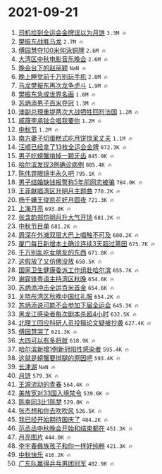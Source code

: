 # 2021-09-21

1. [司机捡到全运会金牌误以为月饼](https://s.weibo.com/weibo?q=%23%E5%8F%B8%E6%9C%BA%E6%8D%A1%E5%88%B0%E5%85%A8%E8%BF%90%E4%BC%9A%E9%87%91%E7%89%8C%E8%AF%AF%E4%BB%A5%E4%B8%BA%E6%9C%88%E9%A5%BC%23&Refer=top) `3.3M 🔥`
1. [樊振东战胜马龙](https://s.weibo.com/weibo?q=%E6%A8%8A%E6%8C%AF%E4%B8%9C%E6%88%98%E8%83%9C%E9%A9%AC%E9%BE%99&Refer=top) `2.7M 🔥`
1. [傅园慧夺100米仰泳铜牌](https://s.weibo.com/weibo?q=%23%E5%82%85%E5%9B%AD%E6%85%A7%E5%A4%BA100%E7%B1%B3%E4%BB%B0%E6%B3%B3%E9%93%9C%E7%89%8C%23&Refer=top) `2.6M 🔥`
1. [大湾区中秋电影音乐晚会](https://s.weibo.com/weibo?q=%23%E5%A4%A7%E6%B9%BE%E5%8C%BA%E4%B8%AD%E7%A7%8B%E7%94%B5%E5%BD%B1%E9%9F%B3%E4%B9%90%E6%99%9A%E4%BC%9A%23&Refer=top) `2.6M 🔥`
1. [晚会台下的赵丽颖](https://s.weibo.com/weibo?q=%23%E6%99%9A%E4%BC%9A%E5%8F%B0%E4%B8%8B%E7%9A%84%E8%B5%B5%E4%B8%BD%E9%A2%96%23&Refer=top) `NaN 🔥`
1. [晚上睡觉前千万别玩手机](https://s.weibo.com/weibo?q=%23%E6%99%9A%E4%B8%8A%E7%9D%A1%E8%A7%89%E5%89%8D%E5%8D%83%E4%B8%87%E5%88%AB%E7%8E%A9%E6%89%8B%E6%9C%BA%23&Refer=top) `2.0M 🔥`
1. [马龙樊振东再次龙争虎斗](https://s.weibo.com/weibo?q=%23%E9%A9%AC%E9%BE%99%E6%A8%8A%E6%8C%AF%E4%B8%9C%E5%86%8D%E6%AC%A1%E9%BE%99%E4%BA%89%E8%99%8E%E6%96%97%23&Refer=top) `1.9M 🔥`
1. [樊振东急成世界名画](https://s.weibo.com/weibo?q=%23%E6%A8%8A%E6%8C%AF%E4%B8%9C%E6%80%A5%E6%88%90%E4%B8%96%E7%95%8C%E5%90%8D%E7%94%BB%23&Refer=top) `1.6M 🔥`
1. [苏炳添男子百米夺冠](https://s.weibo.com/weibo?q=%23%E8%8B%8F%E7%82%B3%E6%B7%BB%E7%94%B7%E5%AD%90%E7%99%BE%E7%B1%B3%E5%A4%BA%E5%86%A0%23&Refer=top) `1.3M 🔥`
1. [澳副总理重提两次大战牺牲回怼法国](https://s.weibo.com/weibo?q=%23%E6%BE%B3%E5%89%AF%E6%80%BB%E7%90%86%E9%87%8D%E6%8F%90%E4%B8%A4%E6%AC%A1%E5%A4%A7%E6%88%98%E7%89%BA%E7%89%B2%E5%9B%9E%E6%80%BC%E6%B3%95%E5%9B%BD%23&Refer=top) `1.2M 🔥`
1. [戚薇李承铉合唱我要你](https://s.weibo.com/weibo?q=%23%E6%88%9A%E8%96%87%E6%9D%8E%E6%89%BF%E9%93%89%E5%90%88%E5%94%B1%E6%88%91%E8%A6%81%E4%BD%A0%23&Refer=top) `1.2M 🔥`
1. [中秋节](https://s.weibo.com/weibo?q=%E4%B8%AD%E7%A7%8B%E8%8A%82&Refer=top) `1.2M 🔥`
1. [南方妻子切蛋糕式吃月饼惊呆丈夫](https://s.weibo.com/weibo?q=%23%E5%8D%97%E6%96%B9%E5%A6%BB%E5%AD%90%E5%88%87%E8%9B%8B%E7%B3%95%E5%BC%8F%E5%90%83%E6%9C%88%E9%A5%BC%E6%83%8A%E5%91%86%E4%B8%88%E5%A4%AB%23&Refer=top) `1.1M 🔥`
1. [汪顺已经拿了13枚全运会金牌](https://s.weibo.com/weibo?q=%23%E6%B1%AA%E9%A1%BA%E5%B7%B2%E7%BB%8F%E6%8B%BF%E4%BA%8613%E6%9E%9A%E5%85%A8%E8%BF%90%E4%BC%9A%E9%87%91%E7%89%8C%23&Refer=top) `872.3K 🔥`
1. [男子吃螃蟹啃掉一颗牙齿](https://s.weibo.com/weibo?q=%23%E7%94%B7%E5%AD%90%E5%90%83%E8%9E%83%E8%9F%B9%E5%95%83%E6%8E%89%E4%B8%80%E9%A2%97%E7%89%99%E9%BD%BF%23&Refer=top) `845.9K 🔥`
1. [哈尔滨发现3例确诊病例](https://s.weibo.com/weibo?q=%23%E5%93%88%E5%B0%94%E6%BB%A8%E5%8F%91%E7%8E%B03%E4%BE%8B%E7%A1%AE%E8%AF%8A%E7%97%85%E4%BE%8B%23&Refer=top) `805.4K 🔥`
1. [陈伟霆眼镜半永久吧](https://s.weibo.com/weibo?q=%23%E9%99%88%E4%BC%9F%E9%9C%86%E7%9C%BC%E9%95%9C%E5%8D%8A%E6%B0%B8%E4%B9%85%E5%90%A7%23&Refer=top) `795.1K 🔥`
1. [男子结婚缺钱报警称5年前网恋被骗](https://s.weibo.com/weibo?q=%23%E7%94%B7%E5%AD%90%E7%BB%93%E5%A9%9A%E7%BC%BA%E9%92%B1%E6%8A%A5%E8%AD%A6%E7%A7%B05%E5%B9%B4%E5%89%8D%E7%BD%91%E6%81%8B%E8%A2%AB%E9%AA%97%23&Refer=top) `784.0K 🔥`
1. [王菲献唱湾区升明月主题曲](https://s.weibo.com/weibo?q=%23%E7%8E%8B%E8%8F%B2%E7%8C%AE%E5%94%B1%E6%B9%BE%E5%8C%BA%E5%8D%87%E6%98%8E%E6%9C%88%E4%B8%BB%E9%A2%98%E6%9B%B2%23&Refer=top) `770.2K 🔥`
1. [杨千嬅王俊凯花好月圆夜](https://s.weibo.com/weibo?q=%23%E6%9D%A8%E5%8D%83%E5%AC%85%E7%8E%8B%E4%BF%8A%E5%87%AF%E8%8A%B1%E5%A5%BD%E6%9C%88%E5%9C%86%E5%A4%9C%23&Refer=top) `721.3K 🔥`
1. [上海月亮](https://s.weibo.com/weibo?q=%E4%B8%8A%E6%B5%B7%E6%9C%88%E4%BA%AE&Refer=top) `693.0K 🔥`
1. [张含韵郑恺明月升大气开场](https://s.weibo.com/weibo?q=%23%E5%BC%A0%E5%90%AB%E9%9F%B5%E9%83%91%E6%81%BA%E6%98%8E%E6%9C%88%E5%8D%87%E5%A4%A7%E6%B0%94%E5%BC%80%E5%9C%BA%23&Refer=top) `681.2K 🔥`
1. [中秋节目单](https://s.weibo.com/weibo?q=%E4%B8%AD%E7%A7%8B%E8%8A%82%E7%9B%AE%E5%8D%95&Refer=top) `681.2K 🔥`
1. [周深在外滩双层大巴上唱触不可及](https://s.weibo.com/weibo?q=%23%E5%91%A8%E6%B7%B1%E5%9C%A8%E5%A4%96%E6%BB%A9%E5%8F%8C%E5%B1%82%E5%A4%A7%E5%B7%B4%E4%B8%8A%E5%94%B1%E8%A7%A6%E4%B8%8D%E5%8F%AF%E5%8F%8A%23&Refer=top) `680.2K 🔥`
1. [厦门每日新增本土确诊连续3天超过莆田](https://s.weibo.com/weibo?q=%23%E5%8E%A6%E9%97%A8%E6%AF%8F%E6%97%A5%E6%96%B0%E5%A2%9E%E6%9C%AC%E5%9C%9F%E7%A1%AE%E8%AF%8A%E8%BF%9E%E7%BB%AD3%E5%A4%A9%E8%B6%85%E8%BF%87%E8%8E%86%E7%94%B0%23&Refer=top) `675.7K 🔥`
1. [千万别乱吃女朋友的东西](https://s.weibo.com/weibo?q=%23%E5%8D%83%E4%B8%87%E5%88%AB%E4%B9%B1%E5%90%83%E5%A5%B3%E6%9C%8B%E5%8F%8B%E7%9A%84%E4%B8%9C%E8%A5%BF%23&Refer=top) `671.8K 🔥`
1. [这假放了又仿佛没放](https://s.weibo.com/weibo?q=%23%E8%BF%99%E5%81%87%E6%94%BE%E4%BA%86%E5%8F%88%E4%BB%BF%E4%BD%9B%E6%B2%A1%E6%94%BE%23&Refer=top) `658.5K 🔥`
1. [国家卫生健康委派工作组赴哈尔滨](https://s.weibo.com/weibo?q=%23%E5%9B%BD%E5%AE%B6%E5%8D%AB%E7%94%9F%E5%81%A5%E5%BA%B7%E5%A7%94%E6%B4%BE%E5%B7%A5%E4%BD%9C%E7%BB%84%E8%B5%B4%E5%93%88%E5%B0%94%E6%BB%A8%23&Refer=top) `655.7K 🔥`
1. [谢霆锋粤语主持湾区秋晚](https://s.weibo.com/weibo?q=%23%E8%B0%A2%E9%9C%86%E9%94%8B%E7%B2%A4%E8%AF%AD%E4%B8%BB%E6%8C%81%E6%B9%BE%E5%8C%BA%E7%A7%8B%E6%99%9A%23&Refer=top) `654.6K 🔥`
1. [苏炳添冲击全运百米首金](https://s.weibo.com/weibo?q=%23%E8%8B%8F%E7%82%B3%E6%B7%BB%E5%86%B2%E5%87%BB%E5%85%A8%E8%BF%90%E7%99%BE%E7%B1%B3%E9%A6%96%E9%87%91%23&Refer=top) `654.6K 🔥`
1. [关晓彤湾区秋晚中国红礼服](https://s.weibo.com/weibo?q=%23%E5%85%B3%E6%99%93%E5%BD%A4%E6%B9%BE%E5%8C%BA%E7%A7%8B%E6%99%9A%E4%B8%AD%E5%9B%BD%E7%BA%A2%E7%A4%BC%E6%9C%8D%23&Refer=top) `654.2K 🔥`
1. [苏炳添说可能不会参加下届全运会](https://s.weibo.com/weibo?q=%23%E8%8B%8F%E7%82%B3%E6%B7%BB%E8%AF%B4%E5%8F%AF%E8%83%BD%E4%B8%8D%E4%BC%9A%E5%8F%82%E5%8A%A0%E4%B8%8B%E5%B1%8A%E5%85%A8%E8%BF%90%E4%BC%9A%23&Refer=top) `645.3K 🔥`
1. [黑龙江感染者每次剧本杀超4小时](https://s.weibo.com/weibo?q=%23%E9%BB%91%E9%BE%99%E6%B1%9F%E6%84%9F%E6%9F%93%E8%80%85%E6%AF%8F%E6%AC%A1%E5%89%A7%E6%9C%AC%E6%9D%80%E8%B6%854%E5%B0%8F%E6%97%B6%23&Refer=top) `632.5K 🔥`
1. [北理工回应科研人员投稿论文疑被抄袭](https://s.weibo.com/weibo?q=%23%E5%8C%97%E7%90%86%E5%B7%A5%E5%9B%9E%E5%BA%94%E7%A7%91%E7%A0%94%E4%BA%BA%E5%91%98%E6%8A%95%E7%A8%BF%E8%AE%BA%E6%96%87%E7%96%91%E8%A2%AB%E6%8A%84%E8%A2%AD%23&Refer=top) `627.4K 🔥`
1. [傅园慧哭了](https://s.weibo.com/weibo?q=%E5%82%85%E5%9B%AD%E6%85%A7%E5%93%AD%E4%BA%86&Refer=top) `621.3K 🔥`
1. [大四可以有多将就](https://s.weibo.com/weibo?q=%23%E5%A4%A7%E5%9B%9B%E5%8F%AF%E4%BB%A5%E6%9C%89%E5%A4%9A%E5%B0%86%E5%B0%B1%23&Refer=top) `618.9K 🔥`
1. [哈尔滨新增1例新冠阳性感染者](https://s.weibo.com/weibo?q=%23%E5%93%88%E5%B0%94%E6%BB%A8%E6%96%B0%E5%A2%9E1%E4%BE%8B%E6%96%B0%E5%86%A0%E9%98%B3%E6%80%A7%E6%84%9F%E6%9F%93%E8%80%85%23&Refer=top) `595.4K 🔥`
1. [这就是螃蟹要绑腿的原因吧](https://s.weibo.com/weibo?q=%23%E8%BF%99%E5%B0%B1%E6%98%AF%E8%9E%83%E8%9F%B9%E8%A6%81%E7%BB%91%E8%85%BF%E7%9A%84%E5%8E%9F%E5%9B%A0%E5%90%A7%23&Refer=top) `593.4K 🔥`
1. [长津湖](https://s.weibo.com/weibo?q=%E9%95%BF%E6%B4%A5%E6%B9%96&Refer=top) `NaN 🔥`
1. [月饼](https://s.weibo.com/weibo?q=%E6%9C%88%E9%A5%BC&Refer=top) `579.3K 🔥`
1. [王源流动的青春](https://s.weibo.com/weibo?q=%23%E7%8E%8B%E6%BA%90%E6%B5%81%E5%8A%A8%E7%9A%84%E9%9D%92%E6%98%A5%23&Refer=top) `564.4K 🔥`
1. [美放宽对33国入境禁令](https://s.weibo.com/weibo?q=%23%E7%BE%8E%E6%94%BE%E5%AE%BD%E5%AF%B933%E5%9B%BD%E5%85%A5%E5%A2%83%E7%A6%81%E4%BB%A4%23&Refer=top) `539.6K 🔥`
1. [陈幸同3比1陈梦](https://s.weibo.com/weibo?q=%23%E9%99%88%E5%B9%B8%E5%90%8C3%E6%AF%941%E9%99%88%E6%A2%A6%23&Refer=top) `529.0K 🔥`
1. [张杰想和你去吹吹风](https://s.weibo.com/weibo?q=%23%E5%BC%A0%E6%9D%B0%E6%83%B3%E5%92%8C%E4%BD%A0%E5%8E%BB%E5%90%B9%E5%90%B9%E9%A3%8E%23&Refer=top) `526.5K 🔥`
1. [我已经开始期待国庆了](https://s.weibo.com/weibo?q=%23%E6%88%91%E5%B7%B2%E7%BB%8F%E5%BC%80%E5%A7%8B%E6%9C%9F%E5%BE%85%E5%9B%BD%E5%BA%86%E4%BA%86%23&Refer=top) `484.2K 🔥`
1. [范丞丞中秋晚会开始和结束都在](https://s.weibo.com/weibo?q=%23%E8%8C%83%E4%B8%9E%E4%B8%9E%E4%B8%AD%E7%A7%8B%E6%99%9A%E4%BC%9A%E5%BC%80%E5%A7%8B%E5%92%8C%E7%BB%93%E6%9D%9F%E9%83%BD%E5%9C%A8%23&Refer=top) `451.3K 🔥`
1. [月亮图片](https://s.weibo.com/weibo?q=%E6%9C%88%E4%BA%AE%E5%9B%BE%E7%89%87&Refer=top) `444.0K 🔥`
1. [李宇春彝族孩子和你一样好纯粹](https://s.weibo.com/weibo?q=%23%E6%9D%8E%E5%AE%87%E6%98%A5%E5%BD%9D%E6%97%8F%E5%AD%A9%E5%AD%90%E5%92%8C%E4%BD%A0%E4%B8%80%E6%A0%B7%E5%A5%BD%E7%BA%AF%E7%B2%B9%23&Refer=top) `421.3K 🔥`
1. [中秋快乐](https://s.weibo.com/weibo?q=%23%E4%B8%AD%E7%A7%8B%E5%BF%AB%E4%B9%90%23&Refer=top) `416.2K 🔥`
1. [广东队赢得乒乓男团冠军](https://s.weibo.com/weibo?q=%23%E5%B9%BF%E4%B8%9C%E9%98%9F%E8%B5%A2%E5%BE%97%E4%B9%92%E4%B9%93%E7%94%B7%E5%9B%A2%E5%86%A0%E5%86%9B%23&Refer=top) `402.9K 🔥`
